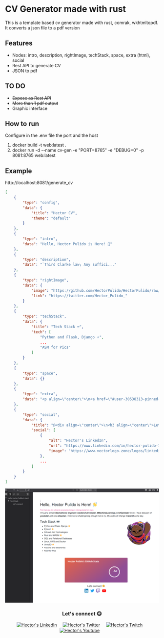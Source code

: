 # CV Generator made with rust
This is a template based cv generator made with rust, comrak, wkhtmltopdf. It converts a json file to a pdf version

## Features
- Nodes: intro, description, rightImage, techStack, space, extra (html), social
- Rest API to generate CV
- JSON to pdf

## TO DO
- ~~Expose as Rest API~~
- ~~More than 1 pdf output~~
- Graphic interface

## How to run 
Configure in the .env file the port and the host
1. docker build -t web:latest .
2. docker run -d --name cv-gen -e "PORT=8765" -e "DEBUG=0" -p 8081:8765 web:latest

## Example
http://localhost:8081/generate_cv
```json
[
    {
        "type": "config",
        "data": {
            "title": "Hector CV",
            "theme": "default"
        }
    },
    {
        "type": "intro",
        "data": "Hello, Hector Pulido is Here! 👋"
    },
    {
        "type": "description",
        "data": "`Third Clarke law; Any suffici..."
    },
    {
        "type": "rightImage",
        "data": {
            "image": "https://github.com/HectorPulido/HectorPulido/raw/master/img/pequesoft.png",
            "link": "https://twitter.com/Hector_Pulido_"
        }
    },
    {
        "type": "techStack",
        "data": {
            "title": "Tech Stack ⌨",
            "tech": [
                "Python and Flask, Django ⭐",
                ...
                "ASM for Pics"
            ]
        }
    },
    {
        "type": "space",
        "data": {}
    },
    {
        "type": "extra",
        "data": "<p align=\"center\">\n<a href=\"#user-30538313-pinned-items-reorder-form\">\n<img align=\"center\" src=\"https://github-readme-stats.vercel.app/api?username=HectorPulido&bg_color=30,e96443,904e95&title_color=fff&text_color=fff\" alt=\"Hector's Github Stats\"/>\n</a>\n</p>"
    },
    {
        "type": "social",
        "data": {
            "title": "@<div align=\"center\">\n<h3 align=\"center\">Let's connect 😋</h3>\n</div>",
            "social": [
                {
                    "alt": "Hector's LinkedIn",
                    "url": "https://www.linkedin.com/in/hector-pulido-17547369/",
                    "image": "https://www.vectorlogo.zone/logos/linkedin/linkedin-icon.svg"
                },
                ...
            ]
        }
    }
]
```

![Example](/img/img.png) <br/>

<div align="center">
<h3 align="center">Let's connect 😋</h3>
</div>
<p align="center">
<a href="https://www.linkedin.com/in/hector-pulido-17547369/" target="blank">
<img align="center" width="30px" alt="Hector's LinkedIn" src="https://www.vectorlogo.zone/logos/linkedin/linkedin-icon.svg"/></a> &nbsp; &nbsp;
<a href="https://twitter.com/Hector_Pulido_" target="blank">
<img align="center" width="30px" alt="Hector's Twitter" src="https://www.vectorlogo.zone/logos/twitter/twitter-official.svg"/></a> &nbsp; &nbsp;
<a href="https://www.twitch.tv/hector_pulido_" target="blank">
<img align="center" width="30px" alt="Hector's Twitch" src="https://www.vectorlogo.zone/logos/twitch/twitch-icon.svg"/></a> &nbsp; &nbsp;
<a href="https://www.youtube.com/channel/UCS_iMeH0P0nsIDPvBaJckOw" target="blank">
<img align="center" width="30px" alt="Hector's Youtube" src="https://www.vectorlogo.zone/logos/youtube/youtube-icon.svg"/></a> &nbsp; &nbsp;

</p>
